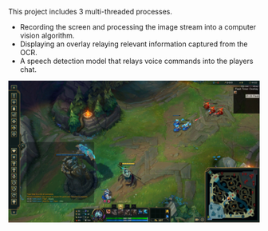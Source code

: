 This project includes 3 multi-threaded processes. 
  - Recording the screen and processing the image stream into a computer vision algorithm.
  - Displaying an overlay relaying relevant information captured from the OCR.
  - A speech detection model that relays voice commands into the players chat.


![Example Image](https://github.com/unsupervised-machine/lol_flash_chat/blob/master/images_github/1_champion_flash_timer.JPG?raw=true)
